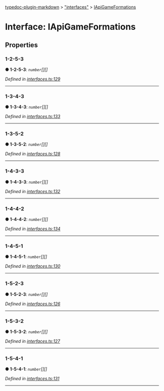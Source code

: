 [typedoc-plugin-markdown](../README.md) > ["interfaces"](../modules/_interfaces_.md) > [IApiGameFormations](../interfaces/_interfaces_.iapigameformations.md)



# Interface: IApiGameFormations


## Properties
<a id="1_2_5_3"></a>

###  1-2-5-3

**●  1-2-5-3**:  *`number`[][]* 

*Defined in [interfaces.ts:129](https://github.com/tgreyuk/typedoc-plugin-markdown/blob/master/tests/src/interfaces.ts#L129)*





___

<a id="1_3_4_3"></a>

###  1-3-4-3

**●  1-3-4-3**:  *`number`[][]* 

*Defined in [interfaces.ts:133](https://github.com/tgreyuk/typedoc-plugin-markdown/blob/master/tests/src/interfaces.ts#L133)*





___

<a id="1_3_5_2"></a>

###  1-3-5-2

**●  1-3-5-2**:  *`number`[][]* 

*Defined in [interfaces.ts:128](https://github.com/tgreyuk/typedoc-plugin-markdown/blob/master/tests/src/interfaces.ts#L128)*





___

<a id="1_4_3_3"></a>

###  1-4-3-3

**●  1-4-3-3**:  *`number`[][]* 

*Defined in [interfaces.ts:132](https://github.com/tgreyuk/typedoc-plugin-markdown/blob/master/tests/src/interfaces.ts#L132)*





___

<a id="1_4_4_2"></a>

###  1-4-4-2

**●  1-4-4-2**:  *`number`[][]* 

*Defined in [interfaces.ts:134](https://github.com/tgreyuk/typedoc-plugin-markdown/blob/master/tests/src/interfaces.ts#L134)*





___

<a id="1_4_5_1"></a>

###  1-4-5-1

**●  1-4-5-1**:  *`number`[][]* 

*Defined in [interfaces.ts:130](https://github.com/tgreyuk/typedoc-plugin-markdown/blob/master/tests/src/interfaces.ts#L130)*





___

<a id="1_5_2_3"></a>

###  1-5-2-3

**●  1-5-2-3**:  *`number`[][]* 

*Defined in [interfaces.ts:126](https://github.com/tgreyuk/typedoc-plugin-markdown/blob/master/tests/src/interfaces.ts#L126)*





___

<a id="1_5_3_2"></a>

###  1-5-3-2

**●  1-5-3-2**:  *`number`[][]* 

*Defined in [interfaces.ts:127](https://github.com/tgreyuk/typedoc-plugin-markdown/blob/master/tests/src/interfaces.ts#L127)*





___

<a id="1_5_4_1"></a>

###  1-5-4-1

**●  1-5-4-1**:  *`number`[][]* 

*Defined in [interfaces.ts:131](https://github.com/tgreyuk/typedoc-plugin-markdown/blob/master/tests/src/interfaces.ts#L131)*





___


